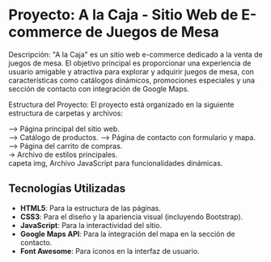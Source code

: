 
Proyecto: A la Caja - Sitio Web de E-commerce de Juegos de Mesa
===============================================================================

Descripción:
"A la Caja" es un sitio web e-commerce dedicado a la venta de juegos de mesa. El objetivo principal es proporcionar una experiencia de usuario amigable y atractiva para explorar y adquirir juegos de mesa, con características como catálogos dinámicos, promociones especiales y una sección de contacto con integración de Google Maps.

Estructura del Proyecto:
El proyecto está organizado en la siguiente estructura de carpetas y archivos:

--> Página principal del sitio web.  
--> Catálogo de productos.
--> Página de contacto con formulario y mapa.  
--> Página del carrito de compras.  
 -> Archivo de estilos principales.  
capeta img, Archivo JavaScript para funcionalidades dinámicas.

Tecnologías Utilizadas
-----------------------

- **HTML5**: Para la estructura de las páginas.  
- **CSS3**: Para el diseño y la apariencia visual (incluyendo Bootstrap).  
- **JavaScript**: Para la interactividad del sitio.  
- **Google Maps API**: Para la integración del mapa en la sección de contacto.  
- **Font Awesome**: Para íconos en la interfaz de usuario.
